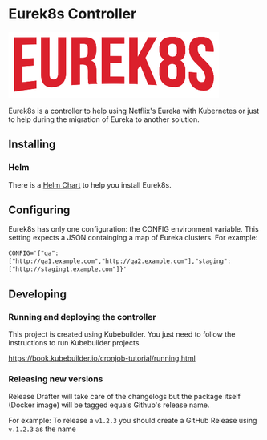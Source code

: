 # Eurek8s Controller

![image](https://github.com/Eurek8s/controller/blob/main/docs/static/logo.png?raw=true)

Eurek8s is a controller to help using Netflix's Eureka with Kubernetes or just to help during the migration of Eureka to
another solution.

## Installing

### Helm

There is a [Helm Chart](https://github.com/Eurek8s/helm-charts/tree/main/charts/eurek8s-controller) to help you install
Eurek8s.

## Configuring

Eurek8s has only one configuration: the CONFIG environment variable.
This setting expects a JSON containging a map of Eureka clusters.
For example:

```
CONFIG='{"qa":["http://qa1.example.com","http://qa2.example.com"],"staging":["http://staging1.example.com"]}'
```

## Developing

### Running and deploying the controller

This project is created using Kubebuilder. You just need to follow the instructions to run Kubebuilder projects

https://book.kubebuilder.io/cronjob-tutorial/running.html

### Releasing new versions

Release Drafter will take care of the changelogs but the package itself (Docker image) will be tagged equals Github's
release name.

For example: To release a `v1.2.3` you should create a GitHub Release using `v.1.2.3` as the name

